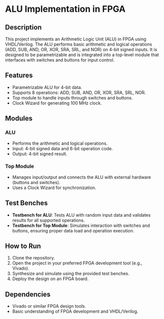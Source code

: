# ALU Implementation in FPGA

## Description
This project implements an Arithmetic Logic Unit (ALU) in FPGA using VHDL/Verilog. The ALU performs basic arithmetic and logical operations (ADD, SUB, AND, OR, XOR, SRA, SRL, and NOR) on 4-bit signed inputs. It is designed to be parametrizable and is integrated into a top-level module that interfaces with switches and buttons for input control.

## Features
- Parametrizable ALU for 4-bit data.
- Supports 8 operations: ADD, SUB, AND, OR, XOR, SRA, SRL, NOR.
- Top module to handle inputs through switches and buttons.
- Clock Wizard for generating 100 MHz clock.

## Modules
### ALU
- Performs the arithmetic and logical operations.
- Input: 4-bit signed data and 6-bit operation code.
- Output: 4-bit signed result.

### Top Module
- Manages input/output and connects the ALU with external hardware (buttons and switches).
- Uses a Clock Wizard for synchronization.

## Test Benches
- **Testbench for ALU**: Tests ALU with random input data and validates results for all supported operations.
- **Testbench for Top Module**: Simulates interaction with switches and buttons, ensuring proper data load and operation execution.

## How to Run
1. Clone the repository.
2. Open the project in your preferred FPGA development tool (e.g., Vivado).
3. Synthesize and simulate using the provided test benches.
4. Deploy the design on an FPGA board.

## Dependencies
- Vivado or similar FPGA design tools.
- Basic understanding of FPGA development and VHDL/Verilog.
